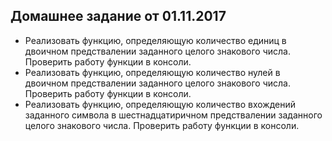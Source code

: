  ## Домашнее задание от 01.11.2017  

- Реализовать функцию, определяющую количество единиц в двоичном предствалении заданного целого знакового числа. Проверить работу функции в консоли.
- Реализовать функцию, определяющую количество нулей в двоичном предствалении заданного целого знакового числа. Проверить работу функции в консоли.
- Реализовать функцию, определяющую количество вхождений заданного символа в шестнадцатиричном предствалении заданного целого знакового числа. Проверить работу функции в консоли.
